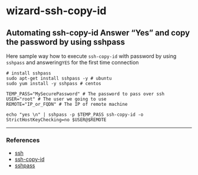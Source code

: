 # wizard-ssh-copy-id
## Automating ssh-copy-id Answer “Yes” and copy the password by using sshpass 

Here sample way how to execute `ssh-copy-id` with password by using `sshpass` and answering`YES` for the first time connection

```
# install sshpass 
sudo apt-get install sshpass -y # ubuntu
sudo yum install -y sshpass # centos

TEMP_PASS="MySecurePassword" # The password to pass over ssh
USER="root" # The user we going to use
REMOTE="IP_or_FQDN" # The IP of remote machine

echo "yes \n" | sshpass -p $TEMP_PASS ssh-copy-id -o StrictHostKeyChecking=no $USER@$REMOTE
```
***
### References
*  [ssh](https://www.ssh.com/ssh/command)
* [ ssh-copy-id](https://www.ssh.com/ssh/copy-id)
* [sshpass](https://linux.die.net/man/1/sshpass)


